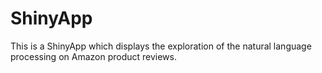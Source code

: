 # ShinyApp

This is a ShinyApp which displays the exploration of the natural language processing on Amazon product reviews.
